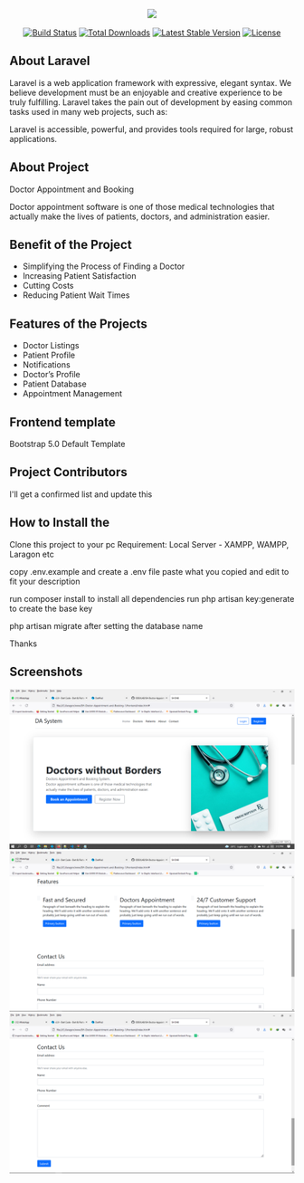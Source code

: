 <p align="center"><a href="https://laravel.com" target="_blank"><img src="https://raw.githubusercontent.com/laravel/art/master/logo-lockup/5%20SVG/2%20CMYK/1%20Full%20Color/laravel-logolockup-cmyk-red.svg" width="400"></a></p>

<p align="center">
<a href="https://travis-ci.org/laravel/framework"><img src="https://travis-ci.org/laravel/framework.svg" alt="Build Status"></a>
<a href="https://packagist.org/packages/laravel/framework"><img src="https://img.shields.io/packagist/dt/laravel/framework" alt="Total Downloads"></a>
<a href="https://packagist.org/packages/laravel/framework"><img src="https://img.shields.io/packagist/v/laravel/framework" alt="Latest Stable Version"></a>
<a href="https://packagist.org/packages/laravel/framework"><img src="https://img.shields.io/packagist/l/laravel/framework" alt="License"></a>
</p>

## About Laravel

Laravel is a web application framework with expressive, elegant syntax. We believe development must be an enjoyable and creative experience to be truly fulfilling. Laravel takes the pain out of development by easing common tasks used in many web projects, such as:

Laravel is accessible, powerful, and provides tools required for large, robust applications.

## About Project

Doctor Appointment and Booking

Doctor appointment software is one of those medical technologies that actually make the lives of patients, doctors, and administration easier.

## Benefit of the Project

-   Simplifying the Process of Finding a Doctor
-   Increasing Patient Satisfaction
-   Cutting Costs
-   Reducing Patient Wait Times

## Features of the Projects

-   Doctor Listings
-   Patient Profile
-   Notifications
-   Doctor’s Profile
-   Patient Database
-   Appointment Management

## Frontend template

Bootstrap 5.0 Default Template

## Project Contributors

I'll get a confirmed list and update this

## How to Install the

Clone this project to your pc
Requirement: Local Server - XAMPP, WAMPP, Laragon etc

copy .env.example and create a .env file
paste what you copied and edit to fit your description

run composer install to install all dependencies
run php artisan key:generate to create the base key

php artisan migrate after setting the database name

Thanks

## Screenshots

<img src="Screenshot (102).png" alt="screenshot">
<img src="Screenshot (103).png" alt="screenshot">
<img src="Screenshot (104).png" alt="screenshot">
